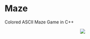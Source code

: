 # Maze
Colored ASCII Maze Game in C++
<div align="center">
  <a href="https://www.youtube.com/watch?v=2bAcb7ZJlB8"><img src="https://img.youtube.com/vi/2bAcb7ZJlB8/0.jpg"></a>
</div>
